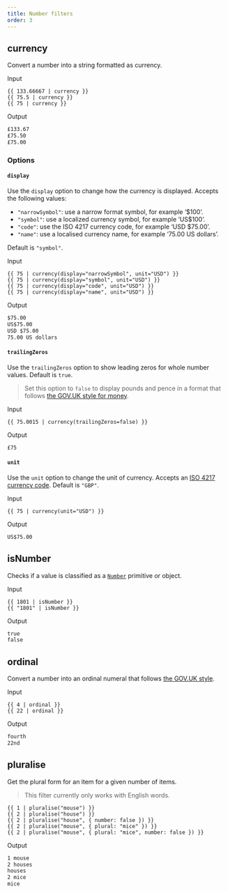 ```yaml
---
title: Number filters
order: 3
---
```


## currency

Convert a number into a string formatted as currency.

Input

```njk
{{ 133.66667 | currency }}
{{ 75.5 | currency }}
{{ 75 | currency }}
```

Output

```html
£133.67
£75.50
£75.00
```

### Options

#### `display`

Use the `display` option to change how the currency is displayed. Accepts the following values:

* `"narrowSymbol"`: use a narrow format symbol, for example ‘$100’.
* `"symbol"`: use a localized currency symbol, for example ‘US$100’.
* `"code"`: use the ISO 4217 currency code, for example ‘USD $75.00’.
* `"name"`: use a localised currency name, for example ‘75.00 US dollars’.

Default is `"symbol"`.

Input

```njk
{{ 75 | currency(display="narrowSymbol", unit="USD") }}
{{ 75 | currency(display="symbol", unit="USD") }}
{{ 75 | currency(display="code", unit="USD") }}
{{ 75 | currency(display="name", unit="USD") }}
```

Output

```html
$75.00
US$75.00
USD $75.00
75.00 US dollars
```

#### `trailingZeros`

Use the `trailingZeros` option to show leading zeros for whole number values. Default is `true`.

> Set this option to `false` to display pounds and pence in a format that follows [the GOV.UK style for money](https://www.gov.uk/guidance/style-guide/a-to-z-of-gov-uk-style#money).

Input

```njk
{{ 75.0015 | currency(trailingZeros=false) }}
```

Output

```html
£75
```

#### `unit`

Use the `unit` option to change the unit of currency. Accepts an [ISO 4217 currency code](https://en.wikipedia.org/wiki/ISO_4217). Default is `"GBP"`.

Input

```njk
{{ 75 | currency(unit="USD") }}
```

Output

```html
US$75.00
```

## isNumber

Checks if a value is classified as a [`Number`](https://developer.mozilla.org/en-US/docs/Web/JavaScript/Reference/Global_Objects/Number) primitive or object.

Input

```njk
{{ 1801 | isNumber }}
{{ "1801" | isNumber }}
```

Output

```html
true
false
```

## ordinal

Convert a number into an ordinal numeral that follows [the GOV.UK style](https://www.gov.uk/guidance/style-guide/a-to-z-of-gov-uk-style#ordinal-numbers).

Input

```njk
{{ 4 | ordinal }}
{{ 22 | ordinal }}
```

Output

```html
fourth
22nd
```

## pluralise

Get the plural form for an item for a given number of items.

> This filter currently only works with English words.

```njk
{{ 1 | pluralise("mouse") }}
{{ 2 | pluralise("house") }}
{{ 2 | pluralise("house", { number: false }) }}
{{ 2 | pluralise("mouse", { plural: "mice" }) }}
{{ 2 | pluralise("mouse", { plural: "mice", number: false }) }}
```

Output

```html
1 mouse
2 houses
houses
2 mice
mice
```

